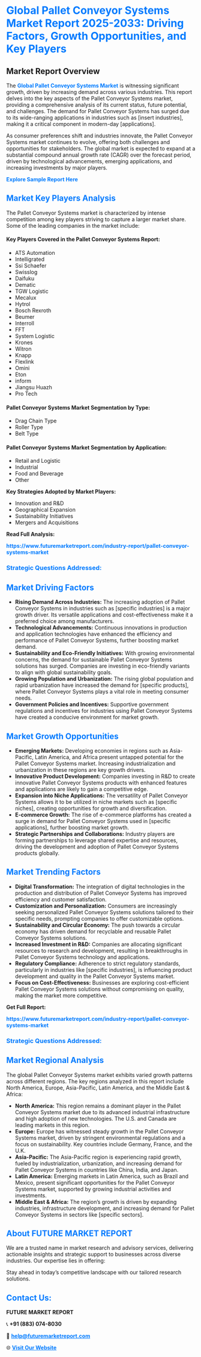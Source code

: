 <h1 style="color: #007BFF;">Global Pallet Conveyor Systems Market Report 2025-2033: Driving Factors, Growth Opportunities, and Key Players</h1>

<section id="overview">
<h2>Market Report Overview</h2>
<p>The <a href="https://www.futuremarketreport.com/industry-report/pallet-conveyor-systems-market" style="color: #007BFF; text-decoration: none;"><strong>Global Pallet Conveyor Systems Market</strong></a> is witnessing significant growth, driven by increasing demand across various industries. This report delves into the key aspects of the Pallet Conveyor Systems market, providing a comprehensive analysis of its current status, future potential, and challenges. The demand for Pallet Conveyor Systems has surged due to its wide-ranging applications in industries such as [insert industries], making it a critical component in modern-day [applications].</p>
<p>As consumer preferences shift and industries innovate, the Pallet Conveyor Systems market continues to evolve, offering both challenges and opportunities for stakeholders. The global market is expected to expand at a substantial compound annual growth rate (CAGR) over the forecast period, driven by technological advancements, emerging applications, and increasing investments by major players.</p>
</section>

<section id="overview">
<p><a href="https://www.futuremarketreport.com/request-sample/reportId=91744" style="color: #007BFF; text-decoration: none;"><strong>Explore Sample Report Here</strong></a></p>
</section>

<section id="key-players">
<h2 style="color: #007BFF;">Market Key Players Analysis</h2>
<p>The Pallet Conveyor Systems market is characterized by intense competition among key players striving to capture a larger market share. Some of the leading companies in the market include:</p>
<h4>Key Players Covered in the Pallet Conveyor Systems Report:</h4>
<ul><li>ATS Automation</li><li>Intelligrated</li><li>Ssi Schaefer</li><li>Swisslog</li><li>Daifuku</li><li>Dematic</li><li>TGW Logistic</li><li>Mecalux</li><li>Hytrol</li><li>Bosch Rexroth</li><li>Beumer</li><li>Interroll</li><li>FFT</li><li>System Logistic</li><li>Krones</li><li>Witron</li><li>Knapp</li><li>Flexlink</li><li>Omini</li><li>Eton</li><li>inform</li><li>Jiangsu Huazh</li><li>Pro Tech</li></ul>
<h4>Pallet Conveyor Systems Market Segmentation by Type:</h4>
<ul><li>Drag Chain Type</li><li>Roller Type</li><li>Belt Type</li></ul>

<h4>Pallet Conveyor Systems Market Segmentation by Application:</h4>
<ul><li>Retail and Logistic</li><li>Industrial</li><li>Food and Beverage</li><li>Other</li></ul>
<p><strong>Key Strategies Adopted by Market Players:</strong></p>
<ul>
<li>Innovation and R&D</li>
<li>Geographical Expansion</li>
<li>Sustainability Initiatives</li>
<li>Mergers and Acquisitions</li>
</ul>
</section>

<section>
<p><strong>Read Full Analysis: </strong></p><a href="https://www.futuremarketreport.com/industry-report/pallet-conveyor-systems-market" style="color: #007BFF; text-decoration: none;"><strong>https://www.futuremarketreport.com/industry-report/pallet-conveyor-systems-market</strong></a>
<h3 style="color: #007BFF;">Strategic Questions Addressed:</h3>
</section>

<section id="driving-factors">
<h2 style="color: #007BFF;">Market Driving Factors</h2>
<ul>
<li><strong>Rising Demand Across Industries:</strong> The increasing adoption of Pallet Conveyor Systems in industries such as [specific industries] is a major growth driver. Its versatile applications and cost-effectiveness make it a preferred choice among manufacturers.</li>
<li><strong>Technological Advancements:</strong> Continuous innovations in production and application technologies have enhanced the efficiency and performance of Pallet Conveyor Systems, further boosting market demand.</li>
<li><strong>Sustainability and Eco-Friendly Initiatives:</strong> With growing environmental concerns, the demand for sustainable Pallet Conveyor Systems solutions has surged. Companies are investing in eco-friendly variants to align with global sustainability goals.</li>
<li><strong>Growing Population and Urbanization:</strong> The rising global population and rapid urbanization have increased the demand for [specific products], where Pallet Conveyor Systems plays a vital role in meeting consumer needs.</li>
<li><strong>Government Policies and Incentives:</strong> Supportive government regulations and incentives for industries using Pallet Conveyor Systems have created a conducive environment for market growth.</li>
</ul>
</section>

<section id="growth-opportunities">
<h2 style="color: #007BFF;">Market Growth Opportunities</h2>
<ul>
<li><strong>Emerging Markets:</strong> Developing economies in regions such as Asia-Pacific, Latin America, and Africa present untapped potential for the Pallet Conveyor Systems market. Increasing industrialization and urbanization in these regions are key growth drivers.</li>
<li><strong>Innovative Product Development:</strong> Companies investing in R&D to create innovative Pallet Conveyor Systems products with enhanced features and applications are likely to gain a competitive edge.</li>
<li><strong>Expansion into Niche Applications:</strong> The versatility of Pallet Conveyor Systems allows it to be utilized in niche markets such as [specific niches], creating opportunities for growth and diversification.</li>
<li><strong>E-commerce Growth:</strong> The rise of e-commerce platforms has created a surge in demand for Pallet Conveyor Systems used in [specific applications], further boosting market growth.</li>
<li><strong>Strategic Partnerships and Collaborations:</strong> Industry players are forming partnerships to leverage shared expertise and resources, driving the development and adoption of Pallet Conveyor Systems products globally.</li>
</ul>
</section>

<section id="trending-factors">
<h2 style="color: #007BFF;">Market Trending Factors</h2>
<ul>
<li><strong>Digital Transformation:</strong> The integration of digital technologies in the production and distribution of Pallet Conveyor Systems has improved efficiency and customer satisfaction.</li>
<li><strong>Customization and Personalization:</strong> Consumers are increasingly seeking personalized Pallet Conveyor Systems solutions tailored to their specific needs, prompting companies to offer customizable options.</li>
<li><strong>Sustainability and Circular Economy:</strong> The push towards a circular economy has driven demand for recyclable and reusable Pallet Conveyor Systems solutions.</li>
<li><strong>Increased Investment in R&D:</strong> Companies are allocating significant resources to research and development, resulting in breakthroughs in Pallet Conveyor Systems technology and applications.</li>
<li><strong>Regulatory Compliance:</strong> Adherence to strict regulatory standards, particularly in industries like [specific industries], is influencing product development and quality in the Pallet Conveyor Systems market.</li>
<li><strong>Focus on Cost-Effectiveness:</strong> Businesses are exploring cost-efficient Pallet Conveyor Systems solutions without compromising on quality, making the market more competitive.</li>
</ul>
</section>

<section>
<p><strong>Get Full Report: </strong></p><a href="https://www.futuremarketreport.com/industry-report/pallet-conveyor-systems-market" style="color: #007BFF; text-decoration: none;"><strong>https://www.futuremarketreport.com/industry-report/pallet-conveyor-systems-market</strong></a>
<h3 style="color: #007BFF;">Strategic Questions Addressed:</h3>
</section>


<section id="regional-analysis">
<h2 style="color: #007BFF;">Market Regional Analysis</h2>
<p>The global Pallet Conveyor Systems market exhibits varied growth patterns across different regions. The key regions analyzed in this report include North America, Europe, Asia-Pacific, Latin America, and the Middle East & Africa:</p>
<ul>
<li><strong>North America:</strong> This region remains a dominant player in the Pallet Conveyor Systems market due to its advanced industrial infrastructure and high adoption of new technologies. The U.S. and Canada are leading markets in this region.</li>
<li><strong>Europe:</strong> Europe has witnessed steady growth in the Pallet Conveyor Systems market, driven by stringent environmental regulations and a focus on sustainability. Key countries include Germany, France, and the U.K.</li>
<li><strong>Asia-Pacific:</strong> The Asia-Pacific region is experiencing rapid growth, fueled by industrialization, urbanization, and increasing demand for Pallet Conveyor Systems in countries like China, India, and Japan.</li>
<li><strong>Latin America:</strong> Emerging markets in Latin America, such as Brazil and Mexico, present significant opportunities for the Pallet Conveyor Systems market, supported by growing industrial activities and investments.</li>
<li><strong>Middle East & Africa:</strong> The region’s growth is driven by expanding industries, infrastructure development, and increasing demand for Pallet Conveyor Systems in sectors like [specific sectors].</li>
</ul>
</section>

<footer>
<h2 style="color: #007BFF;">About FUTURE MARKET REPORT</h2>
<p>We are a trusted name in market research and advisory services, delivering actionable insights and strategic support to businesses across diverse industries. Our expertise lies in offering:</p>

<p>Stay ahead in today’s competitive landscape with our tailored research solutions.</p>

<h2 style="color: #007BFF;">Contact Us:</h2>
<p><strong>FUTURE MARKET REPORT</strong></p>
<p>📞 <strong>+91 (883) 074-8030</strong></p>
<p>📧 <strong><a href="mailto:help@futuremarketreport.com" style="color: #007BFF;">help@futuremarketreport.com</a></strong></p>
<p>🌐 <strong><a href="https://www.futuremarketreport.com/" style="color: #007BFF;">Visit Our Website</a></strong></p>
</footer>